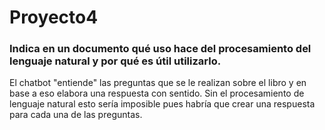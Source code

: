 # Proyecto4
### Indica en un documento qué uso hace del procesamiento del lenguaje natural y por qué es útil utilizarlo. 

El chatbot "entiende" las preguntas que se le realizan sobre el libro y en base a eso elabora una respuesta con sentido. Sin el procesamiento de lenguaje natural esto sería imposible pues habría que crear una respuesta
para cada una de las preguntas.
